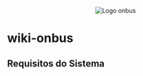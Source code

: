 <p align="center">
  <img src="https://yt3.googleusercontent.com/ytc/AOPolaSkoN-fTrFaAJ7DVBjyNxW16NZ4n-I3I4He0PUr=s176-c-k-c0x00ffffff-no-rj" alt="Logo onbus"/>
</p>


<p align="center">
  <h1>wiki-onbus</h1>
</p>


## Requisitos do Sistema
